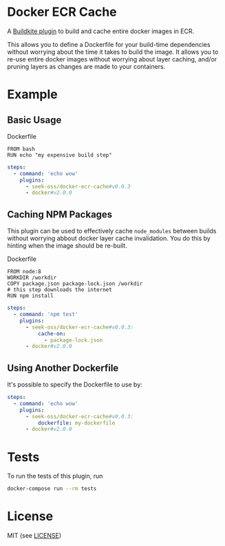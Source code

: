 # Docker ECR Cache

A [Buildkite plugin](https://buildkite.com/docs/agent/v3/plugins) to build and cache entire docker images in ECR.

This allows you to define a Dockerfile for your build-time dependencies without worrying about the time it
takes to build the image. It allows you to re-use entire docker images without worrying about layer caching, and/or pruning
layers as changes are made to your containers.

# Example

## Basic Usage

Dockerfile
```
FROM bash
RUN echo "my expensive build step"
```

```yml
steps:
  - command: 'echo wow'
    plugins:
      - seek-oss/docker-ecr-cache#v0.0.3
      - docker#v2.0.0
```

## Caching NPM Packages

This plugin can be used to effectively cache `node_modules` between builds without worrying abbout
docker layer cache invalidation. You do this by hinting when the image should be re-built.

Dockerfile
```
FROM node:8
WORKDIR /workdir
COPY package.json package-lock.json /workdir
# this step downloads the internet
RUN npm install
```

```yml
steps:
  - command: 'npm test'
    plugins:
      - seek-oss/docker-ecr-cache#v0.0.3:
          cache-on:
            - package-lock.json
      - docker#v2.0.0
```

## Using Another Dockerfile

It's possible to specify the Dockerfile to use by:

```yml
steps:
  - command: 'echo wow'
    plugins:
      - seek-oss/docker-ecr-cache#v0.0.3:
          dockerfile: my-dockerfile
      - docker#v2.0.0
```

# Tests

To run the tests of this plugin, run
```sh
docker-compose run --rm tests
```

# License

MIT (see [LICENSE](LICENSE))
